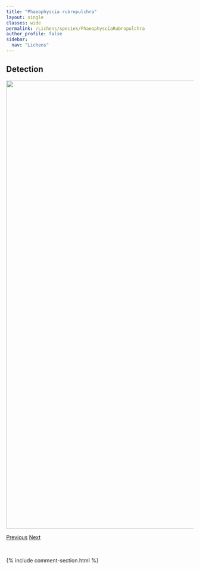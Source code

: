 ```yaml
---
title: "Phaeophyscia rubropulchra"
layout: single
classes: wide
permalink: /Lichens/species/PhaeophysciaRubropulchra
author_profile: false
sidebar:
  nav: "Lichens"
---
```


<h2>Detection</h2>

<a href="https://drive.google.com/uc?export=view&id=1tKJ9KOqiFw7pgjEP-lIm5ERA96tD1sOn">
<img src="https://drive.google.com/uc?export=view&id=1tKJ9KOqiFw7pgjEP-lIm5ERA96tD1sOn" height = "1200" width = "800">
</a>


<a href="/DevelopmentWebsite/Lichens/species/PhaeophysciaPusilloides" class="pagination--pager" title="Phaeophyscia pusilloides">Previous</a> <a href="/DevelopmentWebsite/Lichens/species/PhaeophysciaSciastra" class="pagination--pager" title="Phaeophyscia sciastra">Next</a>

<p>&nbsp;</p>

{% include comment-section.html %}
